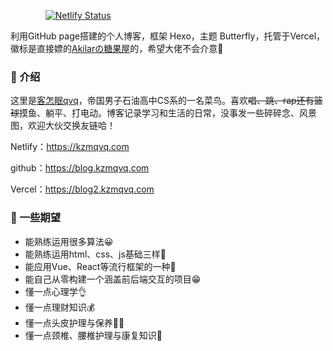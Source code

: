 <a class="github-badge" target="_blank" href="https://github.com/" rel="external nofollow noreferrer" style="margin-inline:5px" title="本站项目由Github托管"><img src="https://npm.elemecdn.com/akilar-candyassets/image/Source-Github-d021d6.svg" data-lazy-src="https://npm.elemecdn.com/akilar-candyassets/image/Source-Github-d021d6.svg" alt="" data-ll-status="loaded" class="entered loaded"></a> <a class="github-badge" target="_blank" href="https://hexo.io/" rel="external nofollow noreferrer" style="margin-inline:5px" title="博客框架为Hexo_v6.0.0"><img src="https://npm.elemecdn.com/akilar-candyassets/image/Frame-Hexo-blue.svg" data-lazy-src="https://npm.elemecdn.com/akilar-candyassets/image/Frame-Hexo-blue.svg" alt="" data-ll-status="loaded" class="entered loaded"></a> <a class="github-badge" target="_blank" href="https://butterfly.js.org/" rel="external nofollow noreferrer" style="margin-inline:5px" title="主题版本Butterfly_v4.1.0"><img src="https://npm.elemecdn.com/akilar-candyassets/image/Theme-Butterfly-6513df.svg" data-lazy-src="https://npm.elemecdn.com/akilar-candyassets/image/Theme-Butterfly-6513df.svg" alt="" data-ll-status="loaded" class="entered loaded"></a> <a class="github-badge" target="_blank" href="https://vercel.com/" rel="external nofollow noreferrer" style="margin-inline:5px" title="本站默认线路托管于Vercel"><img src="https://npm.elemecdn.com/akilar-candyassets/image/Hosted-Vercel-brightgreen.svg" data-lazy-src="https://npm.elemecdn.com/akilar-candyassets/image/Hosted-Vercel-brightgreen.svg" alt="" data-ll-status="loaded" class="entered loaded"></a> <a href="https://app.netlify.com/sites/cms-demo/deploys" rel="nofollow"><img src="https://camo.githubusercontent.com/0cec446deefee0c716fc71695e40f3c5a55434e1cfb59c553b0f4c839436eb47/68747470733a2f2f6170692e6e65746c6966792e636f6d2f6170692f76312f6261646765732f32636663313961382d313231362d343037302d626262342d3461316333386235373133322f6465706c6f792d737461747573" alt="Netlify Status" data-canonical-src="https://api.netlify.com/api/v1/badges/2cfc19a8-1216-4070-bbb4-4a1c38b57132/deploy-status" style="max-width: 100%;"></a>

利用GitHub page搭建的个人博客，框架 Hexo，主题 Butterfly，托管于Vercel，徽标是直接嫖的<a href='https://akilar.top'>Akilarの糖果屋</a>的，希望大佬不会介意🤣

### 📢 介绍

这里是<a href='http://kzmqvq.com'>客怎眠qvq</a>，帝国男子石油高中CS系的一名菜鸟。喜欢~~唱、跳、rap还有篮球~~摸鱼、躺平、打电动。博客记录学习和生活的日常，没事发一些碎碎念、风景图，欢迎大伙交换友链哈！

Netlify：https://kzmqvq.com

github：https://blog.kzmqvq.com

Vercel：https://blog2.kzmqvq.com



### 📝 一些期望

- 能熟练运用很多算法😀
- 能熟练运用html、css、js基础三样🎈
- 能应用Vue、React等流行框架的一种🍭
- 能自己从零构建一个涵盖前后端交互的项目😁
- 懂一点心理学👌
- 懂一点理财知识💰
- 懂一点头皮护理与保养👨‍🦲
- 懂一点颈椎、腰椎护理与康复知识🙏